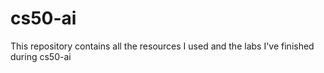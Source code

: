 # cs50-ai
This repository contains all the resources I used and the labs I've finished during cs50-ai
